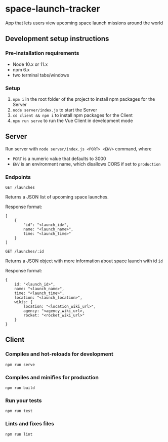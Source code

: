 # space-launch-tracker
App that lets users view upcoming space launch missions around the world

## Development setup instructions

### Pre-installation requirements
 - Node 10.x or 11.x
 - npm 6.x
 - two terminal tabs/windows

### Setup
1. `npm i` in the root folder of the project to install npm packages for the Server
2. `node server/index.js` to start the Server
3. `cd client && npm i` to install npm packages for the Client
4. `npm run serve` to run the Vue Client in development mode

## Server

Run server with `node server/index.js <PORT> <ENV>` command, where
 - `PORT` is a numeric value that defaults to 3000
 - `ENV` is an environment name, which disallows CORS if set to `production`

### Endpoints

`GET /launches`

Returns a JSON list of upcoming space launches.

Response format:

```
[
    {
        "id": "<launch_id>",
        name: "<launch_name>",
        time: "<launch_time>"
    }
]
```

`GET /launches/:id`

Returns a JSON object with more information about space launch with id `id`

Response format:

```
{
    id: "<launch_id>",
    name: "<launch_name>",
    time: "<launch_time>",
    location: "<launch_location>",
    wikis: {
        location: "<location_wiki_url>",
        agency: "<agency_wiki_url>,
        rocket: "<rocket_wiki_url>"
    }
}
```


## Client

### Compiles and hot-reloads for development
```
npm run serve
```

### Compiles and minifies for production
```
npm run build
```

### Run your tests
```
npm run test
```

### Lints and fixes files
```
npm run lint
```